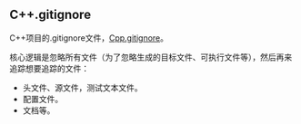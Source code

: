 ## C++.gitignore

C++项目的.gitignore文件，[Cpp.gitignore](Cpp.gitignore)。

核心逻辑是忽略所有文件（为了忽略生成的目标文件、可执行文件等），然后再来追踪想要追踪的文件：
- 头文件、源文件，测试文本文件。
- 配置文件。
- 文档等。